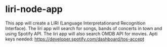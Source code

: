 # liri-node-app

This app will create a LIRI (Language Interpretationand Recognition Interface).  The liri app will search for songs, bands of concerts in town and using Spotify API.   The liri app will also search OMDB API for movies.
Apti keys needed:
https://developer.spotify.com/dashboard/tos-accept
